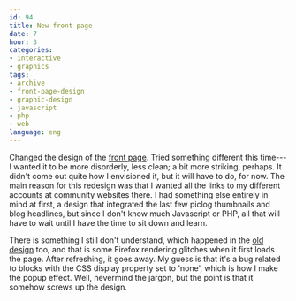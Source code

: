 ```yaml
---
id: 94
title: New front page
date: 7
hour: 3
categories:
- interactive
- graphics
tags:
- archive
- front-page-design
- graphic-design
- javascript
- php
- web
language: eng
---
```


Changed the design of the [front page](//www.agj.cl/). Tried something different this time---I wanted it to be more disorderly, less clean; a bit more striking, perhaps. It didn't come out quite how I envisioned it, but it will have to do, for now. The main reason for this redesign was that I wanted all the links to my different accounts at community websites there. I had something else entirely in mind at first, a design that integrated the last few piclog thumbnails and blog headlines, but since I don't know much Javascript or PHP, all that will have to wait until I have the time to sit down and learn.

There is something I still don't understand, which happened in the [old design](//www.agj.cl/files/archive/front2008-3/) too, and that is some Firefox rendering glitches when it first loads the page. After refreshing, it goes away. My guess is that it's a bug related to blocks with the CSS display property set to 'none', which is how I make the popup effect. Well, nevermind the jargon, but the point is that it somehow screws up the design.
